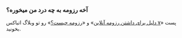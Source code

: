 
### آخه رزومه به چه درد من میخوره؟ ###
پست «[۷ دلیل برای داشتن رزومه آنلاین](https://blog.atbox.io/?p=173)» و «[رزومه چیست؟](https://blog.atbox.io/?p=56)» رو تو وبلاگ اتباکس بخونید.
